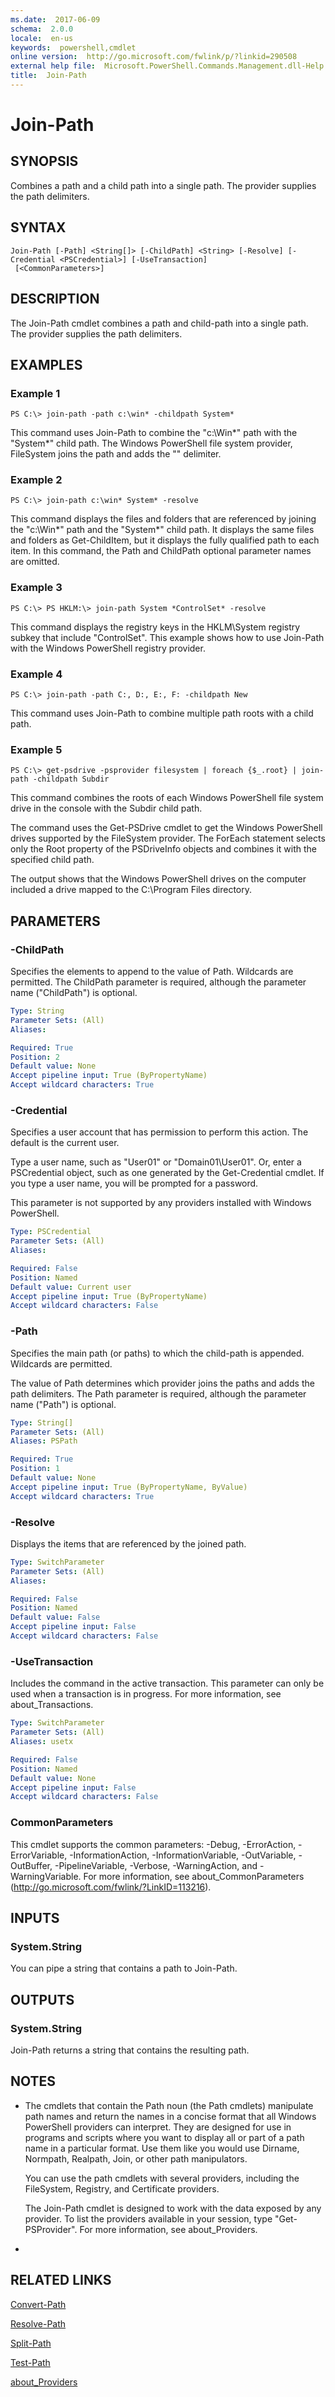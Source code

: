 ```yaml
---
ms.date:  2017-06-09
schema:  2.0.0
locale:  en-us
keywords:  powershell,cmdlet
online version:  http://go.microsoft.com/fwlink/p/?linkid=290508
external help file:  Microsoft.PowerShell.Commands.Management.dll-Help.xml
title:  Join-Path
---
```


# Join-Path

## SYNOPSIS
Combines a path and a child path into a single path.
The provider supplies the path delimiters.

## SYNTAX

```
Join-Path [-Path] <String[]> [-ChildPath] <String> [-Resolve] [-Credential <PSCredential>] [-UseTransaction]
 [<CommonParameters>]
```

## DESCRIPTION
The Join-Path cmdlet combines a path and child-path into a single path.
The provider supplies the path delimiters.

## EXAMPLES

### Example 1
```
PS C:\> join-path -path c:\win* -childpath System*
```

This command uses Join-Path to combine the "c:\Win*" path with the "System*" child path.
The Windows PowerShell file system provider, FileSystem joins the path and adds the "\" delimiter.

### Example 2
```
PS C:\> join-path c:\win* System* -resolve
```

This command displays the files and folders that are referenced by joining the "c:\Win*" path and the "System*" child path.
It displays the same files and folders as Get-ChildItem, but it displays the fully qualified path to each item.
In this command, the Path and ChildPath optional parameter names are omitted.

### Example 3
```
PS C:\> PS HKLM:\> join-path System *ControlSet* -resolve
```

This command displays the registry keys in the HKLM\System registry subkey that include "ControlSet".
This example shows how to use Join-Path with the Windows PowerShell registry provider.

### Example 4
```
PS C:\> join-path -path C:, D:, E:, F: -childpath New
```

This command uses Join-Path to combine multiple path roots with a child path.

### Example 5
```
PS C:\> get-psdrive -psprovider filesystem | foreach {$_.root} | join-path -childpath Subdir
```

This command combines the roots of each Windows PowerShell file system drive in the console with the Subdir child path.

The command uses the Get-PSDrive cmdlet to get the Windows PowerShell drives supported by the FileSystem provider.
The ForEach statement selects only the Root property of the PSDriveInfo objects and combines it with the specified child path.

The output shows that the Windows PowerShell drives on the computer included a drive mapped to the C:\Program Files directory.

## PARAMETERS

### -ChildPath
Specifies the elements to append to the value of Path.
Wildcards are permitted.
The ChildPath parameter is required, although the parameter name ("ChildPath") is optional.

```yaml
Type: String
Parameter Sets: (All)
Aliases: 

Required: True
Position: 2
Default value: None
Accept pipeline input: True (ByPropertyName)
Accept wildcard characters: True
```

### -Credential
Specifies a user account that has permission to perform this action.
The default is the current user.

Type a user name, such as "User01" or "Domain01\User01".
Or, enter a PSCredential object, such as one generated by the Get-Credential cmdlet.
If you type a user name, you will be prompted for a password.

This parameter is not supported by any providers installed with Windows PowerShell.

```yaml
Type: PSCredential
Parameter Sets: (All)
Aliases: 

Required: False
Position: Named
Default value: Current user
Accept pipeline input: True (ByPropertyName)
Accept wildcard characters: False
```

### -Path
Specifies the main path (or paths) to which the child-path is appended.
Wildcards are permitted.

The value of Path determines which provider joins the paths and adds the path delimiters.
The Path parameter is required, although the parameter name ("Path") is optional.

```yaml
Type: String[]
Parameter Sets: (All)
Aliases: PSPath

Required: True
Position: 1
Default value: None
Accept pipeline input: True (ByPropertyName, ByValue)
Accept wildcard characters: True
```

### -Resolve
Displays the items that are referenced by the joined path.

```yaml
Type: SwitchParameter
Parameter Sets: (All)
Aliases: 

Required: False
Position: Named
Default value: False
Accept pipeline input: False
Accept wildcard characters: False
```

### -UseTransaction
Includes the command in the active transaction.
This parameter can only be used when a transaction is in progress.
For more information, see about_Transactions.

```yaml
Type: SwitchParameter
Parameter Sets: (All)
Aliases: usetx

Required: False
Position: Named
Default value: None
Accept pipeline input: False
Accept wildcard characters: False
```

### CommonParameters
This cmdlet supports the common parameters: -Debug, -ErrorAction, -ErrorVariable, -InformationAction, -InformationVariable, -OutVariable, -OutBuffer, -PipelineVariable, -Verbose, -WarningAction, and -WarningVariable. For more information, see about_CommonParameters (http://go.microsoft.com/fwlink/?LinkID=113216).

## INPUTS

### System.String
You can pipe a string that contains a path to Join-Path.

## OUTPUTS

### System.String
Join-Path returns a string that contains the resulting path.

## NOTES
* The cmdlets that contain the Path noun (the Path cmdlets) manipulate path names and return the names in a concise format that all Windows PowerShell providers can interpret. They are designed for use in programs and scripts where you want to display all or part of a path name in a particular format. Use them like you would use Dirname, Normpath, Realpath, Join, or other path manipulators.

  You can use the path cmdlets with several providers, including the FileSystem, Registry, and Certificate providers.

  The Join-Path cmdlet is designed to work with the data exposed by any provider.
To list the providers available in your session, type "Get-PSProvider".
For more information, see about_Providers.

*

## RELATED LINKS

[Convert-Path](Convert-Path.md)

[Resolve-Path](Resolve-Path.md)

[Split-Path](Split-Path.md)

[Test-Path](Test-Path.md)

[about_Providers](../microsoft.powershell.core/about/about_providers.md)

